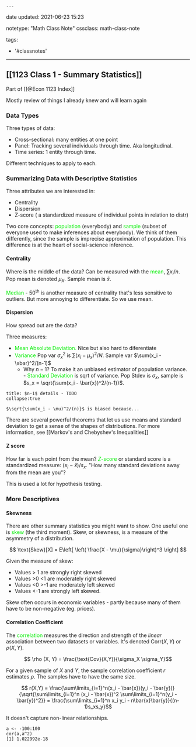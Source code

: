 	---
date updated: 2021-06-23 15:23

notetype: "Math Class Note"
cssclass: math-class-note

tags: 
- '#classnotes'
---

## [[1123 Class 1 - Summary Statistics]]
Part of [[@Econ 1123 Index]]

Mostly review of things I already knew and will learn again 

### Data Types

Three types of data: 
- Cross-sectional: many entities at one point
- Panel: Tracking several individuals through time. Aka longitudinal.
- Time series: 1 entity through time.

Different techniques to apply to each. 

### Summarizing Data with Descriptive Statistics

Three attributes we are interested in:
- Centrality
- Dispersion
- Z-score ( a standardized measure of individual points in relation to distr)

Two core concepts: <font color="gree">population</font> (everybody) and<font color="gree"> sample</font> (subset of everyone used to make inferences about everybody). We think of them differently, since the sample is imprecise approximation of population. This difference is at the heart of social-science inference. 

#### Centrality

Where is the middle of the data? Can be measured with the <font color="gree">mean</font>, $\sum x_i/n$.  Pop mean is denoted $\mu_X$. Sample mean is $\bar{x}$.

<font color="gree">Median</font> - $50^{\text{th}}$ is another measure of centrality that's less sensitive to outliers. But more annoying to differentiate. So we use mean.

#### Dispersion 

How spread out are the data? 

Three measures:

- <font color="gree">Mean Absolute Deviation.</font> Nice but also hard to diferentiate
- <font color="gree">Variance</font> Pop var $\sigma_x^2$ is $\sum(x_i - \mu_x)^2/N$. Sample var  $\sum(x_i - \xbar)^2/(n-1)$
	- Why $n-1$? To make it an unbiased estimator of population variance. 
-<font color="gree"> Standard Deviation</font> is sqrt of variance. Pop Stdev is $\sigma_x$, sample is $s_x = \sqrt{\sum(x_i - \bar{x})^2/(n-1)}$. 

```ad-info
title: $n-1$ details - TODO
collapse:true

$\sqrt{\sum(x_i - \mu)^2/(n)}$ is biased because...

```

There are several powerful theorems that let us use means and standard deviation to get a sense of the shapes of distributions. For more information, see [[Markov's and Chebyshev's Inequalities]]

#### Z score

How far is each point from the mean? <font color="gree">$Z$-score</font> or standard score is a standardized measure: $(x_i - \bar{x})/s_x$.  "How many standard deviations away from the mean are you"?

This is used a lot for hypothesis testing. 

### More Descriptives

#### Skewness

There are other summary statistics you might want to show. One useful one is <font color="gree">skew</font> (the third moment). Skew, or skewness, is a measure of the asymmetry of a distribution. 

$$ \text{Skew}[X] = E\left[ \left( \frac{X - \mu}{\sigma}\right)^3 \right] $$

Given the measure of skew:

- Values > 1 are strongly right skewed
- Values >0 <1 are moderately right skewed
- Values <0 >-1 are moderately left skewed
- Values <-1 are strongly left skewed. 


Skew often occurs in economic variables - partly because many of them have to be non-negative (eg. prices). 


#### Correlation Coefficient 

The <font color="gree">correlation</font> measures the direction and strength of the _linear_ association between two datasets or variables. It's denoted $\text{Corr}(X,Y)$ or $\rho (X,Y)$. 

$$ \rho (X, Y) = \frac{\text{Cov}(X,Y)}{\sigma_X \sigma_Y}$$

For a given sample of $X$ and $Y$, the sample correlation coefficient $r$ estimates $\rho$. The samples have to have the same size. 

$$ r(X,Y) =  \frac{\sum\limits_{i=1}^n(x_i - \bar{x})(y_i - \bar{y})}{\sqrt{\sum\limits_{i=1}^n (x_i - \bar{x})^2 \sum\limits_{i=1}^n(y_i - \bar{y})^2}} = \frac{\sum\limits_{i=1}^n x_i y_i - n\bar{x}\bar{y}}{(n-1)s_xs_y}$$

It doesn't capture non-linear relationships. 

```
a <- -100:100
cor(a,a^2)
[1] 1.022992e-18

```

